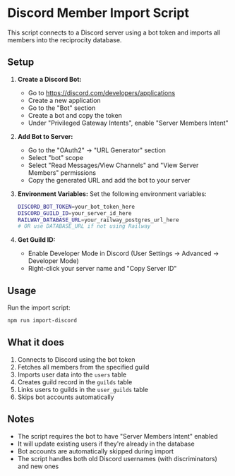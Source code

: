 # Discord Member Import Script

This script connects to a Discord server using a bot token and imports all members into the reciprocity database.

## Setup

1. **Create a Discord Bot:**
   - Go to https://discord.com/developers/applications
   - Create a new application
   - Go to the "Bot" section
   - Create a bot and copy the token
   - Under "Privileged Gateway Intents", enable "Server Members Intent"

2. **Add Bot to Server:**
   - Go to the "OAuth2" → "URL Generator" section
   - Select "bot" scope
   - Select "Read Messages/View Channels" and "View Server Members" permissions
   - Copy the generated URL and add the bot to your server

3. **Environment Variables:**
   Set the following environment variables:
   ```bash
   DISCORD_BOT_TOKEN=your_bot_token_here
   DISCORD_GUILD_ID=your_server_id_here
   RAILWAY_DATABASE_URL=your_railway_postgres_url_here
   # OR use DATABASE_URL if not using Railway
   ```

4. **Get Guild ID:**
   - Enable Developer Mode in Discord (User Settings → Advanced → Developer Mode)
   - Right-click your server name and "Copy Server ID"

## Usage

Run the import script:

```bash
npm run import-discord
```

## What it does

1. Connects to Discord using the bot token
2. Fetches all members from the specified guild
3. Imports user data into the `users` table
4. Creates guild record in the `guilds` table
5. Links users to guilds in the `user_guilds` table
6. Skips bot accounts automatically

## Notes

- The script requires the bot to have "Server Members Intent" enabled
- It will update existing users if they're already in the database
- Bot accounts are automatically skipped during import
- The script handles both old Discord usernames (with discriminators) and new ones